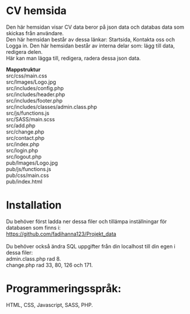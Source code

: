 # CV hemsida<br />

Den här hemsidan visar CV data beror på json data och databas data som skickas från användare.<br />
Den här hemsidan består av dessa länkar: Startsida, Kontakta oss och Logga in. Den här hemsidan består av interna delar som: lägg till data, redigera delen.<br />
Här kan man lägga till, redigera, radera dessa json data.<br />

**Mappstruktur**<br />
src/css/main.css<br />
src/Images/Logo.jpg<br />
src/includes/config.php<br />
src/includes/header.php<br />
src/includes/footer.php<br />
src/includes/classes/admin.class.php<br />
src/js/functions.js<br />
src/SASS/main.scss<br />
src/add.php<br />
src/change.php<br />
src/contact.php<br />
src/index.php<br />
src/login.php<br />
src/logout.php<br />
pub/Images/Logo.jpg<br />
pub/js/functions.js<br />
pub/css/main.css<br />
pub/index.html

# Installation<br />

Du behöver först ladda ner dessa filer och tillämpa inställningar för databasen som finns i:<br />
https://github.com/fadihanna123/Projekt_data<br />
<br />
Du behöver också ändra SQL uppgifter från din localhost till din egen i dessa filer:<br />
admin.class.php rad 8.<br />
change.php rad 33, 80, 126 och 171.<br />

# Programmeringsspråk:

HTML, CSS, Javascript, SASS, PHP.
